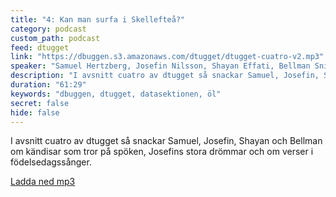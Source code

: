 ```yaml
---
title: "4: Kan man surfa i Skellefteå?"
category: podcast
custom_path: podcast
feed: dtugget
link: "https://dbuggen.s3.amazonaws.com/dtugget/dtugget-cuatro-v2.mp3"
speaker: "Samuel Hertzberg, Josefin Nilsson, Shayan Effati, Bellman Snickersson"
description: "I avsnitt cuatro av dtugget så snackar Samuel, Josefin, Shayan och Bellman om kändisar som tror på spöken, Josefins stora drömmar och om verser i födelsedagssånger."
duration: "61:29"
keywords: "dbuggen, dtugget, datasektionen, öl"
secret: false
hide: false
---
```

<script src="/audiojs/audio.min.js"></script>
<script>
  audiojs.events.ready(function() {
    var as = audiojs.createAll();
  });
</script>

I avsnitt cuatro av dtugget så snackar Samuel, Josefin, Shayan och Bellman om kändisar som tror på spöken, Josefins stora drömmar och om verser i födelsedagssånger.

<audio src="{{ page.link }}" preload="auto"></audio>

<p class="center">
  <a class="center" href="{{ page.link }}">Ladda ned mp3</a>
</p>
